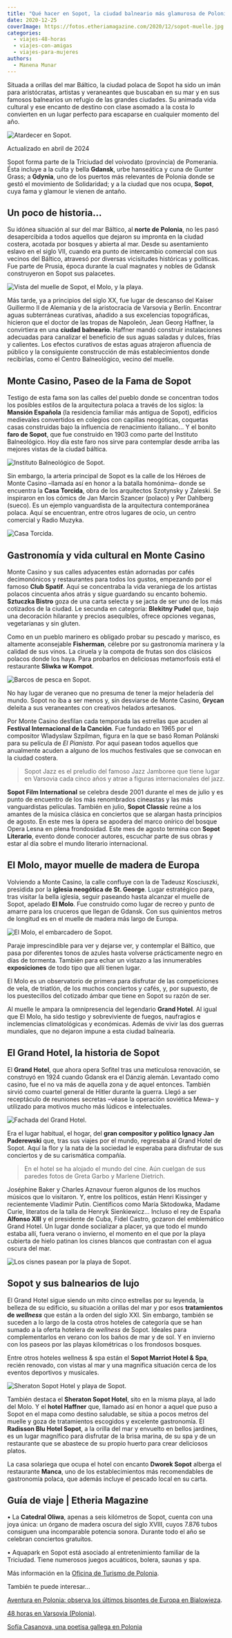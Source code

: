 ```yaml
---
title: "Qué hacer en Sopot, la ciudad balneario más glamurosa de Polonia"
date: 2020-12-25
coverImage: https://fotos.etheriamagazine.com/2020/12/sopot-muelle.jpg
categories: 
  - viajes-48-horas
  - viajes-con-amigas
  - viajes-para-mujeres
authors: 
  - Manena Munar
---
```


Situada a orillas del mar Báltico, la ciudad polaca de Sopot ha sido un imán para 
aristócratas, artistas y veraneantes que buscaban en su mar y en sus famosos balnearios 
un refugio de las grandes ciudades. Su animada vida cultural y ese encanto de destino 
con clase asomado a la costa lo convierten en un lugar perfecto para escaparse en 
cualquier momento del año. 

![Atardecer en Sopot.](https://fotos.etheriamagazine.com/2020/12/sopot-atardecer.jpg "Atardecer en Sopot.")

Actualizado en abril de 2024 

Sopot forma parte de la Triciudad del voivodato (provincia) de Pomerania. Ésta incluye a 
la culta y bella **Gdansk**, urbe hanseática y cuna de Gunter Grass; a **Gdynia**, uno 
de los puertos más relevantes de Polonia donde se gestó el movimiento de Solidaridad; y 
a la ciudad que nos ocupa, **Sopot**, cuya fama y glamour le vienen de antaño. 

## Un poco de historia...

Su idónea situación al sur del mar Báltico, al **norte de Polonia**, no les pasó 
desapercibida a todos aquellos que dejaron su impronta en la ciudad costera, acotada por 
bosques y abierta al mar. Desde su asentamiento eslavo en el siglo VII, cuando era punto 
de intercambio comercial con sus vecinos del Báltico, atravesó por diversas vicisitudes 
históricas y políticas. Fue parte de Prusia, época durante la cual magnates y nobles de 
Gdansk construyeron en Sopot sus palacetes. 

![Vista del muelle de Sopot, el Molo, y la playa.](https://fotos.etheriamagazine.com/2020/12/sopot-muelle.jpg "Vista del muelle de Sopot, el Molo, y la playa.")

Más tarde, ya a principios del siglo XX, fue lugar de descanso del Kaiser Guillermo II 
de Alemania y de la aristocracia de Varsovia y Berlín. Encontrar aguas subterráneas 
curativas, añadido a sus excelencias topográficas, hicieron que el doctor de las tropas 
de Napoleón, Jean Georg Haffner, la convirtiera en una **ciudad balneario**. Haffner 
mandó construir instalaciones adecuadas para canalizar el beneficio de sus aguas saladas 
y dulces, frías y calientes. Los efectos curativos de estas aguas atrajeron afluencia de 
público y la consiguiente construcción de más establecimientos donde recibirlas, como el 
Centro Balneológico, vecino del muelle. 

## Monte Casino, Paseo de la Fama de Sopot

Testigo de esta fama son las calles del pueblo donde se concentran todos los posibles 
estilos de la arquitectura polaca a través de los siglos: la **Mansión Española** (la 
residencia familiar más antigua de Sopot), edificios medievales convertidos en colegios 
con capillas neogóticas, coquetas casas construidas bajo la influencia de renacimiento 
italiano… Y el bonito **faro de Sopot**, que fue construido en 1903 como parte del 
Instituto Balneológico. Hoy día este faro nos sirve para contemplar desde arriba las 
mejores vistas de la ciudad báltica. 

![Instituto Balneológico de Sopot.](https://fotos.etheriamagazine.com/2020/12/Sopot-centro-balneologico.jpg "Instituto Balneológico de Sopot. © O.T. de Polonia")

Sin embargo, la arteria principal de Sopot es la calle de los Héroes de Monte Casino 
–llamada así en honor a la batalla homónima– donde se encuentra la **Casa Torcida**, 
obra de los arquitectos Szotynsky y Zaleski. Se inspiraron en los cómics de Jan Marcin 
Szancer (polaco) y Per Dahlberg (sueco). Es un ejemplo vanguardista de la arquitectura 
contemporánea polaca. Aquí se encuentran, entre otros lugares de ocio, un centro 
comercial y Radio Muzyka. 

![Casa Torcida.](https://fotos.etheriamagazine.com/2020/12/Sopot-casa-torcida.jpg "Casa Torcida. © O.T. de Polonia")

## Gastronomía y vida cultural en Monte Casino

Monte Casino y sus calles adyacentes están adornadas por cafés decimonónicos y 
restaurantes para todos los gustos, empezando por el famoso **Club Spatif**. Aquí se 
concentraba la vida veraniega de los artistas polacos cincuenta años atrás y sigue 
guardando su encanto bohemio. **Sztuczka Bistro** goza de una carta selecta y se jacta 
de ser uno de los más cotizados de la ciudad. Le secunda en categoría: **Blekitny 
Pudel** que, bajo una decoración hilarante y precios asequibles, ofrece opciones 
veganas, vegetarianas y sin gluten. 

Como en un pueblo marinero es obligado probar su pescado y marisco, es altamente 
aconsejable **Fisherman**, célebre por su gastronomía marinera y la calidad de sus 
vinos. La ciruela y la compota de frutas son dos clásicos polacos donde los haya. Para 
probarlos en deliciosas metamorfosis está el restaurante **Sliwka w Kompot**. 

![Barcos de pesca en Sopot.](https://fotos.etheriamagazine.com/2020/12/sopot-barcos.jpg "Barcos de pesca en Sopot.")

No hay lugar de veraneo que no presuma de tener la mejor heladería del mundo. Sopot no 
iba a ser menos y, sin desviarse de Monte Casino, **Grycan** deleita a sus veraneantes 
con creativos helados artesanos. 

Por Monte Casino desfilan cada temporada las estrellas que acuden al **Festival 
Internacional de la Canción**. Fue fundado en 1965 por el compositor Wladyslaw Szpilman, 
figura en la que se basó Roman Polánski para su película de _El Pianista_. Por aquí 
pasean todos aquellos que anualmente acuden a alguno de los muchos festivales que se 
convocan en la ciudad costera. 

> Sopot Jazz es el preludio del famoso Jazz Jamboree que tiene lugar en Varsovia cada 
> cinco años y atrae a figuras internacionales del jazz. 

**Sopot Film International** se celebra desde 2001 durante el mes de julio y es punto de 
encuentro de los más renombrados cineastas y las más vanguardistas películas. También en 
julio, **Sopot Classic** reúne a los amantes de la música clásica en conciertos que se 
alargan hasta principios de agosto. En este mes la ópera se apodera del marco onírico 
del bosque Opera Lesna en plena frondosidad. Este mes de agosto termina con **Sopot 
Literario**, evento donde conocer autores, escuchar parte de sus obras y estar al día 
sobre el mundo literario internacional. 

## El Molo, mayor muelle de madera de Europa

Volviendo a Monte Casino, la calle confluye con la de Tadeusz Kosciuszki, presidida por 
la **iglesia neogótica de St. George**. Lugar estratégico para, tras visitar la bella 
iglesia, seguir paseando hasta alcanzar el muelle de Sopot, apelado **El Molo**. Fue 
construido como lugar de recreo y punto de amarre para los cruceros que llegan de 
Gdansk. Con sus quinientos metros de longitud es en el muelle de madera más largo de 
Europa. 

![El Molo, el embarcadero de Sopot.](https://fotos.etheriamagazine.com/2020/12/sopot-muelle-molo.jpg "El Molo, el embarcadero de Sopot. © O.T. de Polonia.")

Paraje imprescindible para ver y dejarse ver, y contemplar el Báltico, que pasa por 
diferentes tonos de azules hasta volverse prácticamente negro en días de tormenta. 
También para echar un vistazo a las innumerables **exposiciones** de todo tipo que allí 
tienen lugar. 

El Molo es un observatorio de primera para disfrutar de las competiciones de vela, de 
triatlón, de los muchos conciertos y cafés, y, por supuesto, de los puestecillos del 
cotizado ámbar que tiene en Sopot su razón de ser. 

Al muelle le ampara la omnipresencia del legendario **Grand Hotel**. Al igual que El 
Molo, ha sido testigo y sobreviviente de fuegos, naufragios e inclemencias 
climatológicas y económicas. Además de vivir las dos guerras mundiales, que no dejaron 
impune a esta ciudad balnearia. 

## El Grand Hotel, la historia de Sopot

El **Grand Hotel**, que ahora opera Sofitel tras una meticulosa renovación, se construyó 
en 1924 cuando Gdansk era el Dánzig alemán. Levantado como casino, fue el no va más de 
aquella zona y de aquel entonces. También sirvió como cuartel general de Hitler durante 
la guerra. Llegó a ser receptáculo de reuniones secretas –véase la operación soviética 
Mewa– y utilizado para motivos mucho más lúdicos e intelectuales. 

![Fachada del Grand Hotel.](https://fotos.etheriamagazine.com/2020/12/fachada-grand-hotel-sopot.jpg "Fachada del Grand Hotel.")

Era el lugar habitual, el hogar, del **gran compositor y político Ignacy Jan 
Paderewski** que, tras sus viajes por el mundo, regresaba al Grand Hotel de Sopot. Aquí 
la flor y la nata de la sociedad le esperaba para disfrutar de sus conciertos y de su 
carismática compañía. 

> En el hotel se ha alojado el mundo del cine. Aún cuelgan de sus paredes fotos de Greta 
> Garbo y Marlene Dietrich. 

Joséphine Baker y Charles Aznavour fueron algunos de los muchos músicos que lo 
visitaron. Y, entre los políticos, están Henri Kissinger y recientemente Vladimir Putin. 
Científicos como María Sktodowka, Madame Curie, literatos de la talla de Henryk 
Sienkiewicz... Incluso el rey de España **Alfonso XIII** y el presidente de Cuba, Fidel 
Castro, gozaron del emblemático Grand Hotel. Un lugar donde socializar a placer, ya que 
todo el mundo estaba allí, fuera verano o invierno, el momento en el que por la playa 
cubierta de hielo patinan los cisnes blancos que contrastan con el agua oscura del mar. 

![Los cisnes pasean por la playa de Sopot.](https://fotos.etheriamagazine.com/2020/12/sopot-cisnes.jpg "Los cisnes pasean por la playa de Sopot.")

## Sopot y sus balnearios de lujo

El Grand Hotel sigue siendo un mito cinco estrellas por su leyenda, la belleza de su 
edificio, su situación a orillas del mar y por esos **tratamientos de _wellness_** que 
están a la orden del siglo XXI. Sin embargo, también se suceden a lo largo de la costa 
otros hoteles de categoría que se han sumado a la oferta hotelera de _wellness_ de 
Sopot. Ideales para complementarlos en verano con los baños de mar y de sol. Y en 
invierno con los paseos por las playas kilométricas o los frondosos bosques. 

Entre otros hoteles wellness & spa están el **Sopot Marriot Hotel & Spa**, recién 
renovado, con vistas al mar y una magnifica situación cerca de los eventos deportivos y 
musicales. 

![Sheraton Sopot Hotel y playa de Sopot.](https://fotos.etheriamagazine.com/2020/12/Sopot-playa.jpg "Sheraton Sopot Hotel y playa de Sopot. © Oficina de Turismo de Polonia.")

También destaca el **Sheraton Sopot Hotel**, sito en la misma playa, al lado del Molo. Y 
el **hotel Haffner** que, llamado así en honor a aquel que puso a Sopot en el mapa como 
destino saludable, se sitúa a pocos metros del muelle y goza de tratamientos escogidos y 
excelente gastronomía. El **Radisson Blu Hotel Sopot**, a la orilla del mar y envuelto 
en bellos jardines, es un lugar magnífico para disfrutar de la brisa marina, de su spa y 
de un restaurante que se abastece de su propio huerto para crear deliciosos platos. 

La casa solariega que ocupa el hotel con encanto **Dworek Sopot** alberga el restaurante 
**Manca**, uno de los establecimientos más recomendables de gastronomía polaca, que 
además incluye el pescado local en su carta. 

## Guía de viaje | Etheria Magazine

• La **Catedral Oliwa**, apenas a seis kilómetros de Sopot, cuenta con una joya única: 
un órgano de madera oscura del siglo XVIII, cuyos 7.876 tubos consiguen una incomparable 
potencia sonora. Durante todo el año se celebran conciertos gratuitos. 

• Aquapark en Sopot está asociado al entretenimiento familiar de la Triciudad. Tiene 
numerosos juegos acuáticos, bolera, saunas y spa. 

Más información en la [Oficina de Turismo de Polonia](https://www.polonia.travel/es/). 

También te puede interesar... 

[Aventura en Polonia: observa los últimos bisontes de Europa en 
Bialowieza](https://etheriamagazine.com/2019/01/30/que-ver-parque-bialowieza-polonia/). 

[48 horas en Varsovia 
(Polonia)](https://etheriamagazine.com/2018/08/17/48-horas-en-varsovia-polonia/). 

[Sofía Casanova, una poetisa gallega en 
Polonia](https://etheriamagazine.com/2018/09/10/la-poetisa-sofia-casanova-una-gallega-en-polonia/)
